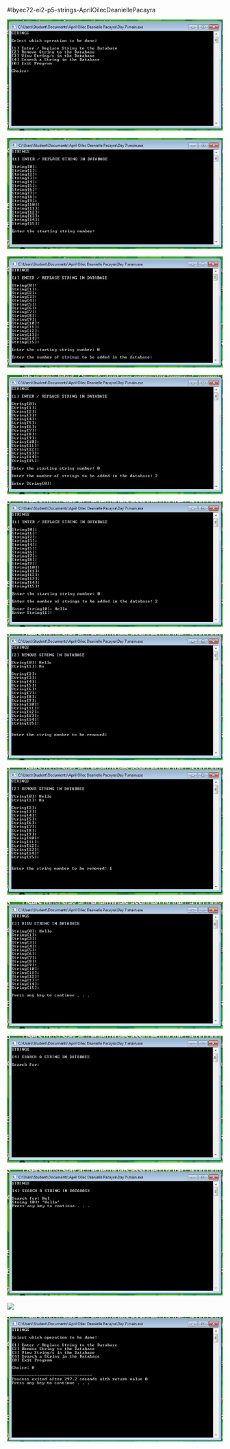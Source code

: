 #lbyec72-ei2-p5-strings-AprilOilecDeaniellePacayra

![](1.PNG)

![](2.PNG)

![](3.PNG)

![](4.PNG)

![](5.PNG)

![](6.PNG)

![](7.PNG)

![](8.PNG)

![](9.PNG)

![](10.PNG)

![](10..PNG)

![](11.PNG)


